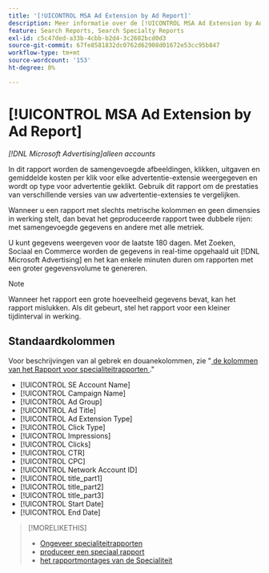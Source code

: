 ```yaml
---
title: '[!UICONTROL MSA Ad Extension by Ad Report]'
description: Meer informatie over de [!UICONTROL MSA Ad Extension by Ad Report] .
feature: Search Reports, Search Specialty Reports
exl-id: c5c47ded-a33b-4cbb-b2d4-3c2602bcd0d3
source-git-commit: 67fe8581832dc0762d62908d01672e53cc95b847
workflow-type: tm+mt
source-wordcount: '153'
ht-degree: 0%

---
```


# [!UICONTROL MSA Ad Extension by Ad Report]

*[!DNL Microsoft Advertising]alleen accounts*

In dit rapport worden de samengevoegde afbeeldingen, klikken, uitgaven en gemiddelde kosten per klik voor elke advertentie-extensie weergegeven en wordt op type voor advertentie geklikt. Gebruik dit rapport om de prestaties van verschillende versies van uw advertentie-extensies te vergelijken.

Wanneer u een rapport met slechts metrische kolommen en geen dimensies in werking stelt, dan bevat het geproduceerde rapport twee dubbele rijen: met samengevoegde gegevens en andere met alle metriek.<!-- all metrics? -->

U kunt gegevens weergeven voor de laatste 180 dagen. Met Zoeken, Sociaal en Commerce worden de gegevens in real-time opgehaald uit [!DNL Microsoft Advertising] en het kan enkele minuten duren om rapporten met een groter gegevensvolume te genereren.

>[!NOTE]
>
>Wanneer het rapport een grote hoeveelheid gegevens bevat, kan het rapport mislukken. Als dit gebeurt, stel het rapport voor een kleiner tijdinterval in werking.

## Standaardkolommen

Voor beschrijvingen van al gebrek en douanekolommen, zie &quot;[ de kolommen van het Rapport voor specialiteitrapporten ](specialty-report-columns.md).&quot;

* [!UICONTROL SE Account Name]
* [!UICONTROL Campaign Name]
* [!UICONTROL Ad Group]
* [!UICONTROL Ad Title]
* [!UICONTROL Ad Extension Type]
* [!UICONTROL Click Type]
* [!UICONTROL Impressions]
* [!UICONTROL Clicks]
* [!UICONTROL CTR]
* [!UICONTROL CPC]
* [!UICONTROL Network Account ID]
* [!UICONTROL title_part1]<!-- segment of the ad title? -->
* [!UICONTROL title_part2]<!-- ? -->
* [!UICONTROL title_part3]<!-- ? -->
* [!UICONTROL Start Date]
* [!UICONTROL End Date]

>[!MORELIKETHIS]
>
>* [ Ongeveer specialiteitrapporten ](specialty-report-about.md)
>* [ produceer een speciaal rapport ](specialty-report-generate.md)
>* [ het rapportmontages van de Specialiteit ](specialty-report-settings.md)

